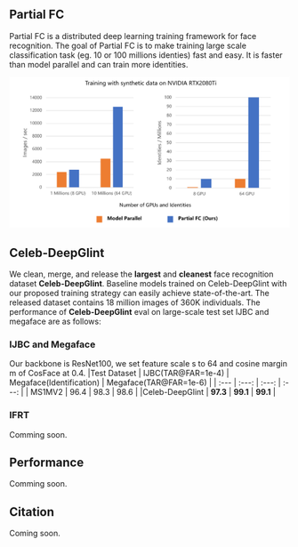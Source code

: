 ## Partial FC
Partial FC is a distributed deep learning training framework for face recognition. The goal of Partial FC is to make 
training large scale classification task (eg. 10 or 100 millions identies) fast and easy. It is faster than model parallel 
and can train more identities.  

![Image text](https://github.com/nttstar/insightface-resources/blob/master/images/partial_speed1.png)

## Celeb-DeepGlint
We clean, merge, and release the **largest** and **cleanest** face recognition dataset **Celeb-DeepGlint**. 
Baseline models trained on Celeb-DeepGlint with our proposed training strategy can easily achieve state-of-the-art. 
The released dataset contains 18 million images of 360K individuals. The performance of **Celeb-DeepGlint** eval on large-scale 
test set IJBC and megaface are as follows:

### IJBC and Megaface
Our backbone is ResNet100, we set feature scale s to 64 and cosine margin m of CosFace at 0.4.
|Test Dataset    | IJBC(TAR@FAR=1e-4) | Megaface(Identification) | Megaface(TAR@FAR=1e-6) |
| :---           | :---:              | :---:                    | :---:                  |
| MS1MV2         | 96.4               | 98.3                     | 98.6                   |
|Celeb-DeepGlint | **97.3**           | **99.1**                 | **99.1**               |

### IFRT
Comming soon.

## Performance
Comming soon.

## Citation
Coming soon.
